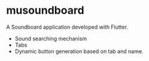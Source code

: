 # musoundboard

A Soundboard application developed with Flutter.

- Sound searching mechanism
- Tabs
- Dynamic button generation based on tab and name.
